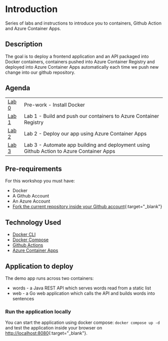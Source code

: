 # Introduction

Series of labs and instructions to introduce you to containers, Github Action and Azure Container Apps.

## Description

The goal is to deploy a frontend application and an API packaged into Docker containers, containers pushed into Azure Container Registry and deployed into Azure Container Apps automatically each time we push new change into our github repository.

## Agenda

|  |  |
| :--- | :--- |
| [Lab 0](lab-0/README.md) | Pre-work - Install Docker |
| [Lab 1](lab-1/README.md) | Lab 1 - Build and push our containers to Azure Container Registry |
| [Lab 2](lab-2/README.md) | Lab 2 - Deploy our app using Azure Container Apps |
| [Lab 3](lab-3/README.md) | Lab 3 - Automate app building and deployment using Github Action to Azure Container Apps |

<!-- | [Lab 4](lab-4/README.md) | Lab 4 - Creating a Kubernetes Cluster using Azure Kubernetes Service (AKS) |
| [Lab 5](lab-5/README.md) | Lab 5 - Configuring an Ingress Controller using nginx and Let's Encrypt |
| [Lab 6](lab-6/README.md) | Lab 6 - Deploy our application into AKS using Github Action | -->

## Pre-requirements

For this workshop you must have:

* Docker
* A Github Account
* An Azure Account
* [Fork the current repository inside your Github account](https://github.com/jmaitrehenry/ga2022/fork){:target="_blank"}

## Technology Used

* [Docker CLI](https://docs.docker.com/engine/reference/commandline/cli/)
* [Docker Compose](https://docs.docker.com/compose/)
* [Github Actions](https://docs.github.com/en/actions)
* [Azure Container Apps](https://docs.microsoft.com/en-us/azure/container-apps/)

## Application to deploy

The demo app runs across two containers:

* words - a Java REST API which serves words read from a static list
* web - a Go web application which calls the API and builds words into sentences

### Run the application locally

You can start the application using docker compose: `docker compose up -d` and test the application inside your browser on [http://localhost:8080](http://localhost:8080){:target="_blank"}.
